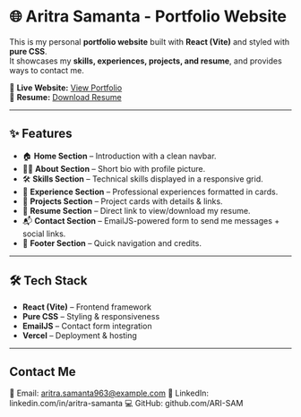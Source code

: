 # 🌐 Aritra Samanta - Portfolio Website

This is my personal **portfolio website** built with **React (Vite)** and styled with **pure CSS**.  
It showcases my **skills, experiences, projects, and resume**, and provides ways to contact me.  

🔗 **Live Website:** [View Portfolio](https://your-vercel-link.vercel.app)  
📄 **Resume:** [Download Resume](https://your-vercel-link.vercel.app/resume.pdf)  

---

## ✨ Features
- 🏠 **Home Section** – Introduction with a clean navbar.  
- 👨‍💻 **About Section** – Short bio with profile picture.  
- 🛠️ **Skills Section** – Technical skills displayed in a responsive grid.  
- 💼 **Experience Section** – Professional experiences formatted in cards.  
- 📂 **Projects Section** – Project cards with details & links.  
- 📑 **Resume Section** – Direct link to view/download my resume.  
- 📬 **Contact Section** – EmailJS-powered form to send me messages + social links.  
- 📌 **Footer Section** – Quick navigation and credits.  

---

## 🛠️ Tech Stack
- **React (Vite)** – Frontend framework  
- **Pure CSS** – Styling & responsiveness  
- **EmailJS** – Contact form integration  
- **Vercel** – Deployment & hosting  

---
## Contact Me

📧 Email: aritra.samanta963@example.com
💼 LinkedIn: linkedin.com/in/aritra-samanta
💻 GitHub: github.com/ARI-SAM
